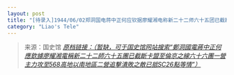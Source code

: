 ```yaml
---
layout: post
title: "[待录入]1944/06/02郑洞国电蒋中正何应钦据廖耀湘电称新二十二师六十五团已截断卡盟至伦京之线六十六团一营主力攻至568高地以南地区二营追击溃败之敌已抵SC26点等情"
category: "Liao's Tele"
---
```



> 来源：国史馆 [*原档链接：（暂缺，可于国史馆网站搜索“鄭洞國電蔣中正何應欽據廖耀湘電稱新二十二師六十五團已截斷卡盟至倫京之線六十六團一營主力攻至568高地以南地區二營追擊潰敗之敵已抵SC26點等情”）*]()
